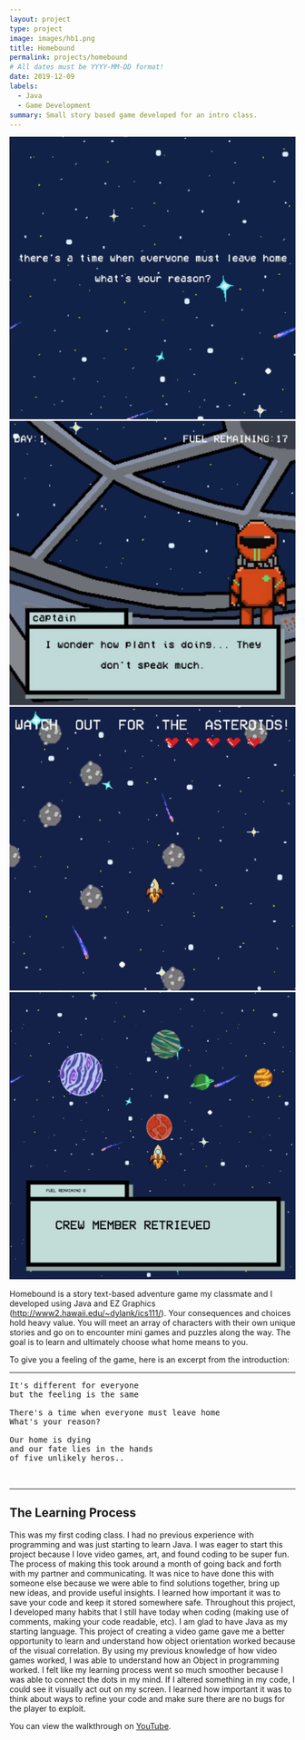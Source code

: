 ```yaml
---
layout: project
type: project
image: images/hb1.png
title: Homebound
permalink: projects/homebound
# All dates must be YYYY-MM-DD format!
date: 2019-12-09
labels:
  - Java
  - Game Development
summary: Small story based game developed for an intro class.
---
```


<div class="ui small rounded images">
  <img class="ui image" src="../images/hb6.png">
  <img class="ui image" src="../images/hb5.png">
  <img class="ui image" src="../images/hb4.png">
  <img class="ui image" src="../images/hb3.png">
</div>

Homebound is a story text-based adventure game my classmate and I developed using Java and EZ Graphics (http://www2.hawaii.edu/~dylank/ics111/). Your consequences and choices hold heavy value. You will meet an array of characters with their own unique stories and go on to encounter mini games and puzzles along the way. The goal is to learn and ultimately choose what home means to you.

To give you a feeling of the game, here is an excerpt from the introduction:

<hr>

<pre>
It's different for everyone
but the feeling is the same

There's a time when everyone must leave home
What's your reason?

Our home is dying 
and our fate lies in the hands 
of five unlikely heros..


</pre>

<hr>

## The Learning Process

This was my first coding class. I had no previous experience with programming and was just starting to learn Java. I was eager to start this project because I love video games, art, and found coding to be super fun. The process of making this took around a month of going back and forth with my partner and communicating. It was nice to have done this with someone else because we were able to find solutions together, bring up new ideas, and provide useful insights. I learned how important it was to save your code and keep it stored somewhere safe. Throughout this project, I developed many habits that I still have today when coding (making use of comments, making your code readable, etc). I am glad to have Java as my starting language. This project of creating a video game gave me a better opportunity to learn and understand how object orientation worked because of the visual correlation. By using my previous knowledge of how video games worked, I was able to understand how an Object in programming worked. I felt like my learning process went so much smoother because I was able to connect the dots in my mind. If I altered something in my code, I could see it visually act out on my screen. I learned how important it was to think about ways to refine your code and make sure there are no bugs for the player to exploit.




You can view the walkthrough on [YouTube](https://www.youtube.com/watch?v=HSmw6Gjv2r0&feature=youtu.be&ab_channel=JustinY).






